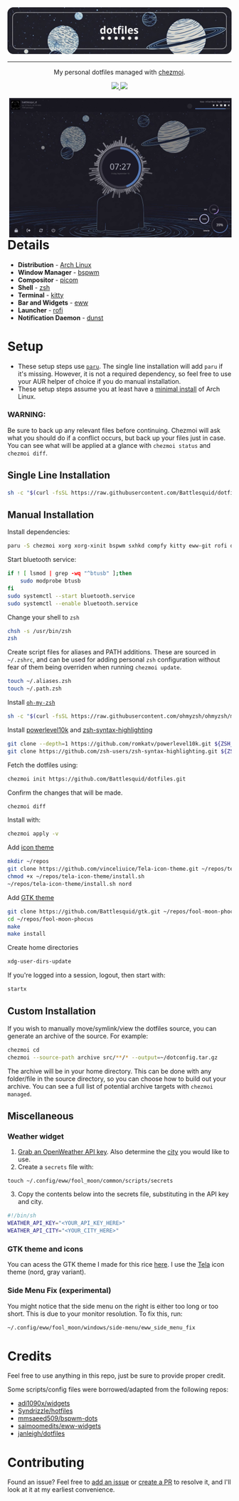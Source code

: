 <div align="center">
    <img src="./assets/dotfiles.png">
    <hr>
    <p> My personal dotfiles managed with <a href="https://www.chezmoi.io/">chezmoi</a>.
    </p>
    <a href="https://github.com/Battlesquid/dotfiles/stargazers">
        <img src="https://img.shields.io/github/stars/Battlesquid/dotfiles?color=577BB5&labelColor=1A1B26&style=for-the-badge">
    </a>
    <a href="../LICENSE.md">
        <img src="https://img.shields.io/github/license/Battlesquid/dotfiles?color=C0CAF5&labelColor=1A1B26&style=for-the-badge">
    </a>
</div>

<br>

<img align="right" width="500px" src="./assets/output_dash.png">

# **Details**

- **Distribution** - [Arch Linux](https://archlinux.org)
- **Window Manager** - [bspwm](https://github.com/baskerville/bspwm)
- **Compositor** - [picom](https://github.com/yshui/picom)
- **Shell** - [zsh](https://wiki.archlinux.org/title/zsh)
- **Terminal** - [kitty](https://github.com/kovidgoyal/kitty)
- **Bar and Widgets** - [eww](https://github.com/elkowar/eww)
- **Launcher** - [rofi](https://github.com/davatorium/rofi)
- **Notification Daemon** - [dunst](https://github.com/dunst-project/dunst)

# **Setup**

- These setup steps use [`paru`](https://github.com/Morganamilo/paru). The single line installation will add `paru` if it's missing. However, it is not a required dependency, so feel free to use your AUR helper of choice if you do manual installation.
- These setup steps assume you at least have a [minimal install](https://wiki.archlinux.org/title/installation_guide) of Arch Linux.

### **WARNING:**

Be sure to back up any relevant files before continuing. Chezmoi will ask what you should do if a conflict occurs, but back up your files just in case. You can see what will be applied at a glance with `chezmoi status` and `chezmoi diff`.

## **Single Line Installation**
```bash
sh -c "$(curl -fsSL https://raw.githubusercontent.com/Battlesquid/dotfiles/main/install.sh)"
```

## **Manual Installation**

Install dependencies:
```bash
paru -S chezmoi xorg xorg-xinit bspwm sxhkd compfy kitty eww-git rofi dmenu dunst redshift pamixer networkmanager noto-fonts ttf-firacode-nerd ttf-noto-nerd ttf-font-awesome noto-fonts-cjk noto-fonts-emoji brightnessctl cava glava neofetch neovim betterlockscreen flameshot feh playerctl jq recode moreutils jgmenu xcolor xqp xdo zsh xdg-user-dirs bluez bluez-utils blueman nemo nemo-fileroller discord firefox spotify-launcher noisetorch-bin obs-studio visual-studio-code-bin capitaine-cursors btop python
```

Start bluetooth service:
```bash
if ! [ lsmod | grep -wq "^btusb" ];then
    sudo modprobe btusb
fi
sudo systemctl --start bluetooth.service
sudo systemctl --enable bluetooth.service
```

Change your shell to `zsh`
```bash
chsh -s /usr/bin/zsh
zsh
```

Create script files for aliases and PATH additions. These are sourced in `~/.zshrc`, and can be used for adding personal `zsh` configuration without fear of them being overriden when running `chezmoi update`.
```zsh
touch ~/.aliases.zsh
touch ~/.path.zsh
```

Install [`oh-my-zsh`](https://ohmyz.sh/#install)
```zsh
sh -c "$(curl -fsSL https://raw.githubusercontent.com/ohmyzsh/ohmyzsh/master/tools/install.sh)"
```

Install [powerlevel10k](https://github.com/romkatv/powerlevel10k?tab=readme-ov-file#oh-my-zsh) and [zsh-syntax-highlighting](https://github.com/zsh-users/zsh-syntax-highlighting/blob/master/INSTALL.md#oh-my-zsh)
```zsh
git clone --depth=1 https://github.com/romkatv/powerlevel10k.git ${ZSH_CUSTOM:-$HOME/.oh-my-zsh/custom}/themes/powerlevel10k
git clone https://github.com/zsh-users/zsh-syntax-highlighting.git ${ZSH_CUSTOM:-~/.oh-my-zsh/custom}/plugins/zsh-syntax-highlighting
```

Fetch the dotfiles using:
```zsh
chezmoi init https://github.com/Battlesquid/dotfiles.git
```

Confirm the changes that will be made.
```zsh
chezmoi diff
```

Install with:
```zsh
chezmoi apply -v
```

Add [icon theme]( https://github.com/vinceliuice/Tela-icon-theme)
```zsh
mkdir ~/repos
git clone https://github.com/vinceliuice/Tela-icon-theme.git ~/repos/tela-icon-theme
chmod +x ~/repos/tela-icon-theme/install.sh
~/repos/tela-icon-theme/install.sh nord
```

Add [GTK theme](https://github.com/Battlesquid/gtk)
```zsh
git clone https://github.com/Battlesquid/gtk.git ~/repos/fool-moon-phocus
cd ~/repos/fool-moon-phocus
make
make install
```

Create home directories
```zsh
xdg-user-dirs-update
```

If you're logged into a session, logout, then start with:
```zsh
startx
```

## **Custom Installation**

If you wish to manually move/symlink/view the dotfiles source, you can generate an archive of the source. For example:

```bash
chezmoi cd
chezmoi --source-path archive src/**/* --output=~/dotconfig.tar.gz
```

The archive will be in your home directory. This can be done with any folder/file in the source directory, so you can choose how to build out your archive. You can see a full list of potential archive targets with `chezmoi managed`.

## **Miscellaneous**

### **Weather widget**

1. [Grab an OpenWeather API key](https://openweathermap.org/api). Also determine the [city](https://openweathermap.org/current#name) you would like to use.
2. Create a `secrets` file with:
```
touch ~/.config/eww/fool_moon/common/scripts/secrets
```
3. Copy the contents below into the secrets file, substituting in the API key and city.
```bash
#!/bin/sh
WEATHER_API_KEY="<YOUR_API_KEY_HERE>"
WEATHER_API_CITY="<YOUR_CITY_HERE>"
```

### **GTK theme and icons**

You can acess the GTK theme I made for this rice [here](https://github.com/Battlesquid/gtk). I use the [Tela](https://github.com/vinceliuice/Tela-icon-theme) icon theme (nord, gray variant).

### **Side Menu Fix (experimental)**

You might notice that the side menu on the right is either too long or too short. This is due to your monitor resolution. To fix this, run:

```zsh
~/.config/eww/fool_moon/windows/side-menu/eww_side_menu_fix
```

# **Credits**

Feel free to use anything in this repo, just be sure to provide proper credit.

Some scripts/config files were borrowed/adapted from the following repos:
- [adi1090x/widgets](https://github.com/adi1090x/widgets)
- [Syndrizzle/hotfiles](https://github.com/Syndrizzle/hotfiles)
- [mmsaeed509/bspwm-dots](https://github.com/mmsaeed509/bspwm-dots)
- [saimoomedits/eww-widgets](https://github.com/saimoomedits/eww-widgets)
- [janleigh/dotfiles](https://github.com/janleigh/dotfiles)

# **Contributing**

Found an issue? Feel free to [add an issue](https://github.com/Battlesquid/dotfiles/issues) or [create a PR](https://github.com/Battlesquid/dotfiles/pulls) to resolve it, and I'll look at it at my earliest convenience.
